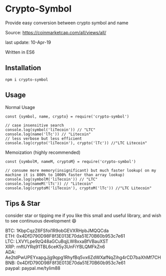 # Crypto-Symbol

Provide easy conversion between crypto symbol and name

Source: https://coinmarketcap.com/all/views/all/

last update: 10-Apr-19

Written in ES6

## Installation

```
npm i crypto-symbol
```

## Usage

Normal Usage

```
const {symbol, name, crypto} = require('crypto-symbol')

// case insensitive search
console.log(symbol('liTecoin')) // "LTC"
console.log(name('lTc')) // "Litecoin"
// less verbose but less efficient
console.log(crypto('liTecoin'), crypto('lTc')) //"LTC Litecoin"
```

Memoization (highly recommended)

```
const {symbolM, nameM, cryptoM} = require('crypto-symbol')

// consume more memory(insignificant) but much faster lookup( on my machine it is 800% to 1000% faster than array lookup)
console.log(symbolM('liTecoin')) // "LTC"
console.log(nameM('lTc')) // "Litecoin"
console.log(cryptoM('liTecoin'), cryptoM('lTc')) //"LTC Litecoin"
```

## Tips & Star

consider star or tipping me if you like this small and useful library, and wish to see continuous development 😄

BTC: 1KbpCqzZ6FSfoi1R9obGEVXRHpbJMQQCda  
ETH: 0x4DfD790D98F8f3E013E70da51E70B60b953c7e61  
LTC: LXVYLpe9zQ48aGCuBqjLW8xxaBfVBauXST  
XRP: rnftUYRq91TBL6ceK5y3UnFiYBLQMFkZn6  
ADA: Ae2tdPwUPEYxapgJjg9qpg1RhyfBq5vx6ZdWXafNqZihg4rCD7baXhMf7CH  
BNB: 0x4DfD790D98F8f3E013E70da51E70B60b953c7e61  
paypal: paypal.me/tylim88
